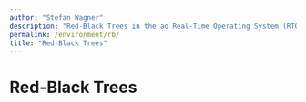 ```yaml
---
author: "Stefan Wagner"
description: "Red-Black Trees in the ao Real-Time Operating System (RTOS)."
permalink: /environment/rb/
title: "Red-Black Trees"
---
```


# Red-Black Trees
